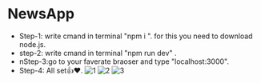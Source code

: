 # NewsApp
* Step-1: write cmand in terminal "npm i ". for this you need to  download node.js.
* step-2: write cmand in terminal "npm run dev" .
* nStep-3:go to your faverate braoser and type "localhost:3000".
* Step-4: All set👍❤️.
![1](https://github.com/user-attachments/assets/7059bd49-47ae-4889-9576-6957cb99e2de)
![2](https://github.com/user-attachments/assets/7c580f89-eb02-4d8a-82a3-ba15b07a7deb)
![3](https://github.com/user-attachments/assets/413a6eb6-ef6b-4e2e-ad54-198cbe8cbf2c)

